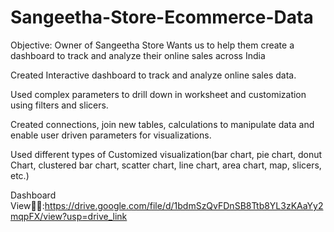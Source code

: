 # Sangeetha-Store-Ecommerce-Data

Objective: Owner of Sangeetha Store Wants us to help them create a dashboard to track and analyze their online sales across India

Created Interactive dashboard to track and analyze online sales data.

Used complex parameters to drill down in worksheet and customization using filters and slicers.

Created connections, join new tables, calculations to manipulate data and enable user driven parameters for visualizations.

Used different types of Customized visualization(bar chart, pie chart, donut Chart, clustered bar chart, scatter chart, line chart, area chart, map, slicers, etc.)

Dashboard View🔗🔗:https://drive.google.com/file/d/1bdmSzQvFDnSB8Ttb8YL3zKAaYy2mqpFX/view?usp=drive_link
